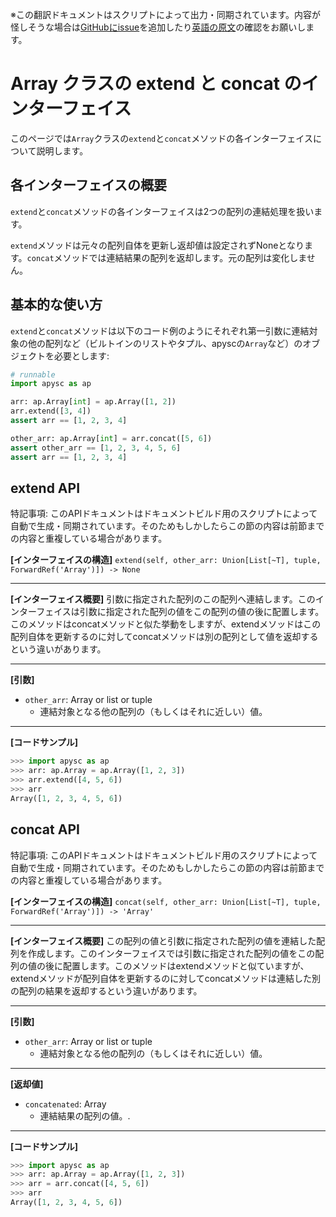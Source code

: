 <span class="inconspicuous-txt">※この翻訳ドキュメントはスクリプトによって出力・同期されています。内容が怪しそうな場合は<a href="https://github.com/simon-ritchie/apysc/issues" target="_blank">GitHubにissue</a>を追加したり[英語の原文](https://simon-ritchie.github.io/apysc/en/array_extend_and_concat.html)の確認をお願いします。</span>

# Array クラスの extend と concat のインターフェイス

このページでは`Array`クラスの`extend`と`concat`メソッドの各インターフェイスについて説明します。

## 各インターフェイスの概要

`extend`と`concat`メソッドの各インターフェイスは2つの配列の連結処理を扱います。

`extend`メソッドは元々の配列自体を更新し返却値は設定されずNoneとなります。`concat`メソッドでは連結結果の配列を返却します。元の配列は変化しません。

## 基本的な使い方

`extend`と`concat`メソッドは以下のコード例のようにそれぞれ第一引数に連結対象の他の配列など（ビルトインのリストやタプル、apyscの`Array`など）のオブジェクトを必要とします:

```py
# runnable
import apysc as ap

arr: ap.Array[int] = ap.Array([1, 2])
arr.extend([3, 4])
assert arr == [1, 2, 3, 4]

other_arr: ap.Array[int] = arr.concat([5, 6])
assert other_arr == [1, 2, 3, 4, 5, 6]
assert arr == [1, 2, 3, 4]
```

## extend API

<span class="inconspicuous-txt">特記事項: このAPIドキュメントはドキュメントビルド用のスクリプトによって自動で生成・同期されています。そのためもしかしたらこの節の内容は前節までの内容と重複している場合があります。</span>

**[インターフェイスの構造]** `extend(self, other_arr: Union[List[~T], tuple, ForwardRef('Array')]) -> None`<hr>

**[インターフェイス概要]** 引数に指定された配列のこの配列へ連結します。このインターフェイスは引数に指定された配列の値をこの配列の値の後に配置します。このメソッドはconcatメソッドと似た挙動をしますが、extendメソッドはこの配列自体を更新するのに対してconcatメソッドは別の配列として値を返却するという違いがあります。<hr>

**[引数]**

- `other_arr`: Array or list or tuple
  - 連結対象となる他の配列の（もしくはそれに近しい）値。

<hr>

**[コードサンプル]**

```py
>>> import apysc as ap
>>> arr: ap.Array = ap.Array([1, 2, 3])
>>> arr.extend([4, 5, 6])
>>> arr
Array([1, 2, 3, 4, 5, 6])
```

## concat API

<span class="inconspicuous-txt">特記事項: このAPIドキュメントはドキュメントビルド用のスクリプトによって自動で生成・同期されています。そのためもしかしたらこの節の内容は前節までの内容と重複している場合があります。</span>

**[インターフェイスの構造]** `concat(self, other_arr: Union[List[~T], tuple, ForwardRef('Array')]) -> 'Array'`<hr>

**[インターフェイス概要]** この配列の値と引数に指定された配列の値を連結した配列を作成します。このインターフェイスでは引数に指定された配列の値をこの配列の値の後に配置します。このメソッドはextendメソッドと似ていますが、extendメソッドが配列自体を更新するのに対してconcatメソッドは連結した別の配列の結果を返却するという違いがあります。<hr>

**[引数]**

- `other_arr`: Array or list or tuple
  - 連結対象となる他の配列の（もしくはそれに近しい）値。

<hr>

**[返却値]**

- `concatenated`: Array
  - 連結結果の配列の値。.

<hr>

**[コードサンプル]**

```py
>>> import apysc as ap
>>> arr: ap.Array = ap.Array([1, 2, 3])
>>> arr = arr.concat([4, 5, 6])
>>> arr
Array([1, 2, 3, 4, 5, 6])
```